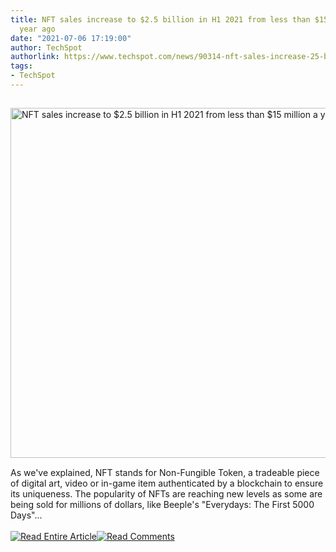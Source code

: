 ```yaml
---
title: NFT sales increase to $2.5 billion in H1 2021 from less than $15 million a
  year ago
date: "2021-07-06 17:19:00"
author: TechSpot
authorlink: https://www.techspot.com/news/90314-nft-sales-increase-25-billion-h1-2021-less.html
tags:
- TechSpot
---
```

<a href="https://www.techspot.com/news/90314-nft-sales-increase-25-billion-h1-2021-less.html" target="_blank"><img src="https://static.techspot.com/images2/news/ts3_thumbs/2021/03/2021-03-10-ts3_thumbs-a80.jpg" width="800" height="560" style="padding: 15px 0" title="NFT sales increase to $2.5 billion in H1 2021 from less than $15 million a year ago" /></a><br />As we've explained, NFT stands for Non-Fungible Token, a tradeable piece of digital art, video or in-game item authenticated by a blockchain to ensure its uniqueness. The popularity of NFTs are reaching new levels as some are being sold for millions of dollars, like Beeple's "Everydays: The First 5000 Days"...<br /><br /><a href="https://www.techspot.com/news/90314-nft-sales-increase-25-billion-h1-2021-less.html"><img src="https://static.techspot.com/images/rss/rss_buttons_01.png" border="0" alt="Read Entire Article" /></a><a href="https://www.techspot.com/news/90314-nft-sales-increase-25-billion-h1-2021-less.html#comments"><img src="https://static.techspot.com/images/rss/rss_buttons_02.png" border="0" alt="Read Comments" /></a><br /><br />